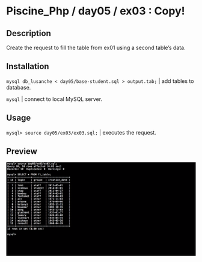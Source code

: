 # Piscine_Php / day05 / ex03 : Copy!

## Description
Create the request to fill the table from ex01 using a second table’s data.

## Installation
`mysql db_lusanche < day05/base-student.sql > output.tab;` | add tables to database.

`mysql` | connect to local MySQL server.

## Usage
`mysql> source day05/ex03/ex03.sql;` | executes the request.

## Preview
<img src="../../resources/images/copy.png" width="1200">
